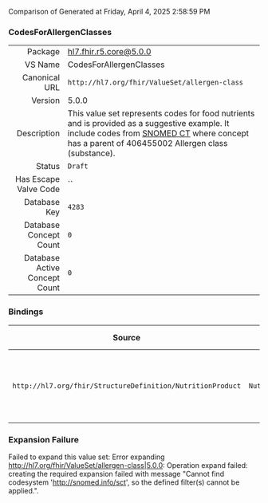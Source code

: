 Comparison of 
Generated at Friday, April 4, 2025 2:58:59 PM

### CodesForAllergenClasses

|      |     |
| ---: | --- |
| Package | hl7.fhir.r5.core@5.0.0 |
| VS Name | CodesForAllergenClasses |
| Canonical URL | `http://hl7.org/fhir/ValueSet/allergen-class` |
| Version | 5.0.0 |
| Description | This value set represents codes for food nutrients and is provided as a suggestive example.  It include codes from [SNOMED CT](http://snomed.info/sct) where concept has a parent of 406455002 Allergen class (substance). |
| Status | `Draft` |
| Has Escape Valve Code | `` |
| Database Key | `4283` |
| Database Concept Count | `0` |
| Database Active Concept Count | `0` |
### Bindings

| Source | Element | Binding | Strength | Element Short |
| ------ | ------- | ------- | -------- | ------------- |
| `http://hl7.org/fhir/StructureDefinition/NutritionProduct` | `NutritionProduct.knownAllergen` | `http://hl7.org/fhir/ValueSet/allergen-class` | `Example` | Known or suspected allergens that are a part of this product |

### Expansion Failure

Failed to expand this value set: Error expanding http://hl7.org/fhir/ValueSet/allergen-class|5.0.0: Operation expand failed: creating the required expansion failed with message "Cannot find codesystem 'http://snomed.info/sct', so the defined filter(s) cannot be applied.".
